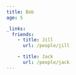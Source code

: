 ```yaml
---
title: Bob
age: 5

_links:
  friends:
    - title: Jill
      url: /people/jill

    - title: Jack
      url: /people/jack
---
```

